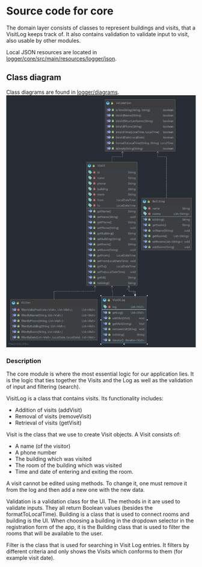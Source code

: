 # Source code for core

The domain layer consists of classes to represent buildings and visits, that a VisitLog keeps track of. It also contains validation to validate input to visit, also usable by other modules.

Local JSON resources are located in [logger/core/src/main/resources/logger/json](logger/core/src/main/resources/logger/json).

## Class diagram

Class diagrams are found in [logger/diagrams](logger/diagrams/core_class_diagram.png).
![PlantUML class diagram](logger/diagrams/core_class_diagram.png)

### Description

The core module is where the most essential logic for our application lies. It is the logic that ties together the Visits and the Log as well as the validation of input and filtering (search).

VisitLog is a class that contains visits. Its functionality includes:

* Addition of visits (addVisit)
* Removal of visits (removeVisit)
* Retrieval of visits (getVisit)

Visit is the class that we use to create Visit objects. A Visit consists of:

* A name (of the visitor)
* A phone number
* The building which was visited
* The room of the building which was visited
* Time and date of entering and exiting the room.

A visit cannot be edited using methods. To change it, one must remove it from the log and then add a new one with the new data.

Validation is a validation class for the UI. The methods in it are used to validate inputs. They all return Boolean values (besides the formatToLocalTime).
Building is a class that is used to connect rooms and building is the UI. When choosing a building in the dropdown selector in the registration form of the app, it is the Building class that is used to filter the rooms that will be available to the user.

Filter is the class that is used for searching in Visit Log entries. It filters by different criteria and only shows the Visits which conforms to them (for example visit date).
